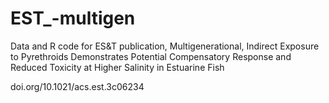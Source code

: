 # EST_-multigen
Data and R code for ES&amp;T publication, Multigenerational, Indirect Exposure to Pyrethroids Demonstrates Potential Compensatory Response and Reduced Toxicity at Higher Salinity in Estuarine Fish

doi.org/10.1021/acs.est.3c06234
